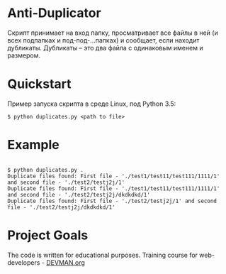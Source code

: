# Anti-Duplicator

Скрипт принимает на вход папку, просматривает все файлы в ней (и всех подпапках и под-под-...папках) и сообщает, если находит дубликаты. Дубликаты – это два файла с одинаковым именем и размером.


# Quickstart

Пример запуска скрипта в среде Linux, под Python 3.5:

```#!bash
$ python duplicates.py <path to file>
```
# Example

```#!bash

$ python duplicates.py .
Duplicate files found: First file - './test1/test11/test111/1111/1' and second file - './test2/testj2j/1'
Duplicate files found: First file - './test1/test11/test111/1111/1' and second file - './test2/testj2j/dkdkdkd/1'
Duplicate files found: First file - './test2/testj2j/1' and second file - './test2/testj2j/dkdkdkd/1'

```

# Project Goals

The code is written for educational purposes. Training course for web-developers - [DEVMAN.org](https://devman.org)
